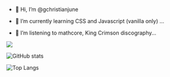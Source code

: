 - 👋 Hi, I’m @gchristianjune

- 🌱 I’m currently learning CSS and Javascript (vanilla only) ...

- 👀 I’m listening to mathcore, King Crimson discography...
<!---
gchristianjune/gchristianjune is a ✨ special ✨ repository because its `README.md` (this file) appears on your GitHub profile.
You can click the Preview link to take a look at your changes.
--->
![](https://visitor-badge.laobi.icu/badge?page_id=devgcjune8.devgcjune8)

![GitHub stats](https://github-readme-stats.vercel.app/api?username=devgcjune8&show_icons=true&theme=tokyonight)

![Top Langs](https://github-readme-stats.vercel.app/api/top-langs/?username=devgcjune8&theme=tokyonight)
